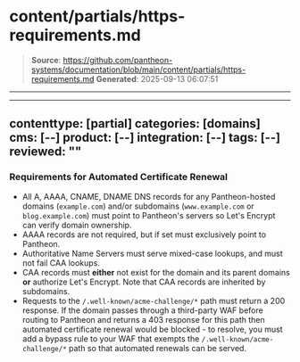 # content/partials/https-requirements.md

> **Source**: https://github.com/pantheon-systems/documentation/blob/main/content/partials/https-requirements.md
> **Generated**: 2025-09-13 06:07:51

---

---
contenttype: [partial]
categories: [domains]
cms: [--]
product: [--]
integration: [--]
tags: [--]
reviewed: ""
---

### Requirements for Automated Certificate Renewal
 - All A, AAAA, CNAME, DNAME DNS records for any Pantheon-hosted domains (`example.com`) and/or subdomains (`www.example.com` or `blog.example.com`) must point to Pantheon's servers so Let's Encrypt can verify domain ownership.
 - AAAA records are not required, but if set must exclusively point to Pantheon.
 - Authoritative Name Servers must serve mixed-case lookups, and must not fail CAA lookups.
 - CAA records must **either** not exist for the domain and its parent domains **or** authorize Let's Encrypt. Note that CAA records are inherited by subdomains.
 - Requests to the `/.well-known/acme-challenge/*` path must return a 200 response. If the domain passes through a third-party WAF before routing to Pantheon and returns a 403 response for this path then automated certificate renewal would be blocked - to resolve, you must add a bypass rule to your WAF that exempts the `/.well-known/acme-challenge/*` path so that automated renewals can be served. 

